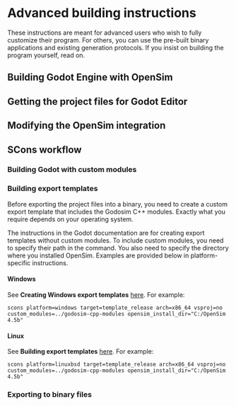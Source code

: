 # Advanced building instructions
These instructions are meant for advanced users who wish to fully customize their program. For others, you can use the pre-built binary applications and existing generation protocols. If you insist on building the program yourself, read on.

## Building Godot Engine with OpenSim

## Getting the project files for Godot Editor

## Modifying the OpenSim integration

## 

## SCons workflow

### Building Godot with custom modules

### Building export templates

Before exporting the project files into a binary, you need to create a custom export template that includes the Godosim C++ modules. Exactly what you require depends on your operating system.

The instructions in the Godot documentation are for creating export templates without custom modules. To include custom modules, you need to specify their path in the command. You also need to specify the directory where you installed OpenSim. Examples are provided below in platform-specific instructions.



#### Windows

See **Creating Windows export templates** [here](https://docs.godotengine.org/en/stable/contributing/development/compiling/compiling_for_windows.html).
For example:
```
scons platform=windows target=template_release arch=x86_64 vsproj=no custom_modules=../godosim-cpp-modules opensim_install_dir="C:/OpenSim 4.5b"
```

#### Linux

See **Building export templates** [here](https://docs.godotengine.org/en/stable/contributing/development/compiling/compiling_for_linuxbsd.html).
For example:
```
scons platform=linuxbsd target=template_release arch=x86_64 vsproj=no custom_modules=../godosim-cpp-modules opensim_install_dir="C:/OpenSim 4.5b"
```

### Exporting to binary files



